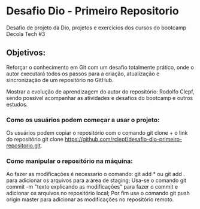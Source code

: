 # Desafio Dio - Primeiro Repositorio
Desafio de projeto da Dio, projetos e exercícios dos cursos do bootcamp Decola Tech #3

## Objetivos:
Reforçar o conhecimento em Git com um desafio totalmente prático, onde o autor executará todos os passos para a criação, atualização e sincronização de um repositório no GitHub.

Mostrar a evolução de aprendizagem do autor do repositório: Rodolfo Clepf, sendo possível acompanhar as atividades e desafios do bootcamp e outros estudos.

### Como os usuários podem começar a usar o projeto:
Os usuários podem copiar o repositório com o comando git clone + o link do repositório git clone https://github.com/rclepf/desafio-dio-primeiro-repositorio.git.

### Como manipular o repositório na máquina:
Ao fazer as modificações é necessario o comando: git add * ou git add . para adicionar os arquivos para a área de staging;
Usa-se o comando git commit -m "texto explicando as modificações" para fazer o commit e adicionar os arquivos no repositório local;
Por fim use o comando git push origin master para adicionar as modificações no repositório remoto.
